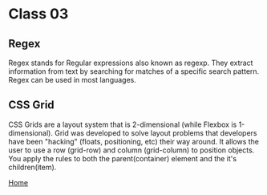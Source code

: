 # Class 03

## Regex

Regex stands for Regular expressions also known as regexp.  They extract information from text by searching for matches of a specific search pattern.
Regex can be used in most languages.

## CSS Grid

CSS Grids are a layout system that is 2-dimensional (while Flexbox is 1-dimensional). Grid was developed to solve layout problems that developers have been "hacking" (floats, positioning, etc) their way around. It allows the user to use a row (grid-row) and column (grid-column) to position objects.  You apply the rules to both the parent(container) element and the it's children(item).

[Home](../README.md)